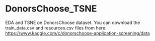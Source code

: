 # DonorsChoose_TSNE
EDA and TSNE on DonorsChoose dataset.
You can download the train_data.csv and resources.csv files from here: https://www.kaggle.com/c/donorschoose-application-screening/data

